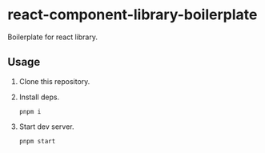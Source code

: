 # react-component-library-boilerplate

Boilerplate for react library.

## Usage

1. Clone this repository.
2. Install deps.

   ```
   pnpm i
   ```

3. Start dev server.

   ```
   pnpm start
   ```
